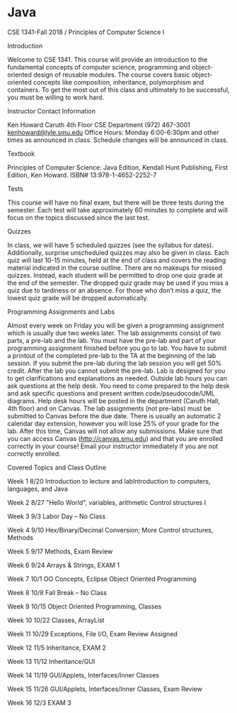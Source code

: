 # Java
CSE 1341-Fall 2018 / Principles of Computer Science I

Introduction

Welcome to CSE 1341. This course will provide an introduction to the fundamental concepts of
computer science, programming and object-oriented design of reusable modules. The course covers
basic object-oriented concepts like composition, inheritance, polymorphism and containers. To get the
most out of this class and ultimately to be successful, you must be willing to work hard.

Instructor Contact Information

Ken Howard
Caruth 4th Floor CSE Department
(972) 467-3001
kenhoward@lyle.smu.edu
Office Hours: Monday 6:00-6:30pm and other times as announced in class. 
Schedule changes will be announced in class.

Textbook

Principles of Computer Science: Java Edition, Kendall Hunt Publishing, 
First Edition, Ken Howard. ISBN# 13:978-1-4652-2252-7

Tests

This course will have no final exam, but there will be three tests during the semester. Each test will
take approximately 60 minutes to complete and will focus on the topics discussed since the last test.

Quizzes

In class, we will have 5 scheduled quizzes (see the syllabus for dates). Additionally, surprise
unscheduled quizzes may also be given in class. Each quiz will last 10-15 minutes, held at the end of
class and covers the reading material indicated in the course outline. There are no makeups for
missed quizzes. Instead, each student will be permitted to drop one quiz grade at the end of the
semester. The dropped quiz grade may be used if you miss a quiz due to tardiness or an absence. For
those who don’t miss a quiz, the lowest quiz grade will be dropped automatically.

Programming Assignments and Labs

Almost every week on Friday you will be given a programming assignment which is usually due two
weeks later. The lab assignments consist of two parts, a pre-lab and the lab.
You must have the pre-lab and part of your programming assignment finished before you go to lab.
You have to submit a printout of the completed pre-lab to the TA at the beginning of the lab session. If
you submit the pre-lab during the lab session you will get 50% credit. After the lab you cannot submit
the pre-lab. Lab is designed for you to get clarifications and explanations as needed. Outside lab hours
you can ask questions at the help desk. You need to come prepared to the help desk and ask specific
questions and present written code/pseudocode/UML diagrams. Help desk hours will be posted in the
department (Caruth Hall, 4th floor) and on Canvas.
The lab assignments (not pre-labs) must be submitted to Canvas before the due date. There is usually
an automatic 2 calendar day extension, however you will lose 25% of your grade for the lab. After this
time, Canvas will not allow any submissions. Make sure that you can access Canvas
(http://canvas.smu.edu) and that you are enrolled correctly in your course! Email your instructor
immediately if you are not correctly enrolled.

Covered Topics and Class Outline

Week 1 8/20 Introduction to lecture and labIntroduction to computers, languages, and Java

Week 2 8/27 "Hello World", variables, arithmetic Control structures I 

Week 3 9/3 Labor Day – No Class

Week 4 9/10 Hex/Binary/Decimal Conversion; More Control structures, Methods

Week 5 9/17 Methods, Exam Review

Week 6 9/24 Arrays & Strings, EXAM 1

Week 7 10/1 OO Concepts, Eclipse Object Oriented Programming

Week 8 10/8 Fall Break – No Class

Week 9 10/15 Object Oriented Programming, Classes

Week 10 10/22 Classes, ArrayList 

Week 11 10/29 Exceptions, File I/O, Exam Review Assigned

Week 12 11/5 Inheritance, EXAM 2

Week 13 11/12 Inheritance/GUI

Week 14 11/19 GUI/Applets, Interfaces/Inner Classes

Week 15 11/26 GUI/Applets, Interfaces/Inner Classes, Exam Review

Week 16 12/3 EXAM 3

